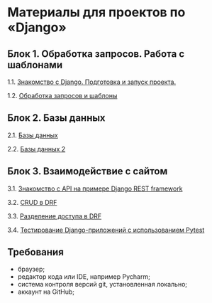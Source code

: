 # Материалы для проектов по «Django»

## Блок 1. Обработка запросов. Работа с шаблонами

1.1. [Знакомство с Django. Подготовка и запуск проекта.](./first_project)

1.2. [Обработка запросов и шаблоны](./requests_templates)

## Блок 2. Базы данных

2.1. [Базы данных](./databases)

2.2. [Базы данных 2](./databases_2)

## Блок 3. Взаимодействие с сайтом

3.1. [Знакомство с API на примере Django REST framework](./drf_intro)

3.2. [CRUD в DRF](./crud)

3.3. [Разделение доступа в DRF](./permissions)

3.4. [Тестирование Django-приложений с использованием Pytest](./django_testing)

## Требования

- браузер;
- редактор кода или IDE, например Pycharm;
- система контроля версий git, установленная локально;
- аккаунт на GitHub;
